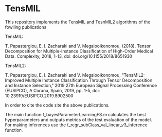 # TensMIL
This repository implements the TensMIL and TesnMIL2 algorithms of the fowlling publications

TensMIL:

T. Papastergiou, E. I. Zacharaki and V. Megalooikonomou, (2018). Tensor Decomposition for Multiple-Instance Classification of High-Order Medical Data. Complexity, 2018, 1-13, doi: doi.org/10.1155/2018/8651930

TensMIL2:

T. Papastergiou, E. I. Zacharaki and V. Megalooikonomou, "TensMIL2: Improved Multiple Instance Classification Through Tensor Decomposition and Instance Selection," 2019 27th European Signal Processing Conference (EUSIPCO), A Coruna, Spain, 2019, pp. 1-5, doi: 10.23919/EUSIPCO.2019.8902500

In order to cite the code site the above publications.

The main function f_bayesParameterLearningFS.m calculates the best hyperparameters and outputs metrics of the test evaluation of the model.
For making inferences use the f_regr_subClass_val_linear_v3_inference function.
